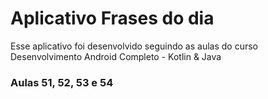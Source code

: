 # Aplicativo Frases do dia

Esse aplicativo foi desenvolvido seguindo as aulas do curso Desenvolvimento Android Completo - Kotlin & Java

### Aulas 51, 52, 53 e 54
